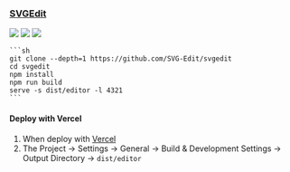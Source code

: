 ### [SVGEdit](https://github.com/SVG-Edit/svgedit)

![](https://img.shields.io/github/license/SVG-Edit/svgedit)
[![](https://img.shields.io/github/last-commit/scillidan/svgedit/master?label=last%20commit%20(fork))](https://github.com/scillidan/svgedit)
![](https://img.shields.io/badge/Vercel-black?style=flat&logo=Vercel&logoColor=white)

````{tab} From souce
```sh
git clone --depth=1 https://github.com/SVG-Edit/svgedit
cd svgedit
npm install
npm run build
serve -s dist/editor -l 4321
```
````

#### Deploy with Vercel

1. When deploy with [Vercel](https://vercel.com)
2. The Project → Settings → General → Build & Development Settings → Output Directory → `dist/editor`